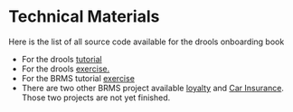 # Technical Materials

Here is the list of all source code available for the drools onboarding book

* For the drools [tutorial](https://github.com/nheron/droolscourse/tree/master/AccountProject)
* For the drools [exercise.](https://github.com/nheron/droolscourse/tree/master/cost-calculation)
* For the BRMS tutorial [exercise](https://github.com/chtiJBUG/onboarding-nautic-project)
* There are two other BRMS project available [loyalty](https://github.com/chtiJBUG/onboarding-loyalty-project)  and [Car Insurance](https://github.com/chtiJBUG/onboarding-carinsurance-project). Those two projects are not yet finished.

